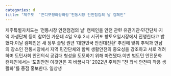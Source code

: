 ```yaml
---
categories: d
title: "제주도  ‘ᄒᆞᆫ디모영와랑와랑’전통시장 안전점검의 날 캠페인"
---
```

제주특별자치도는 ‘전통시장 안전점검의 날’ 캠페인을 안전 관련 유관기관·민간단체·지역 자생단체 등이 참여한 가운데 4일 오후 2시 서귀포 향토오일시장에서 진행한다고 밝혔다.이날 캠페인은 새 정부 출범 원년 ‘대한민국 안전대전환’ 추진에 맞춰 추억과 만남의 장소인 전통시장에서 지역 민간단체와 함께 생활안전의 중요성을 강조하고 서로 격려하며 도민사회 안전의식 공감대 형성을 도모하기 위해 마련됐다.이번 범도민 안전문화 캠페인에서는 ‘도민안전 이것만은 꼭 바꿉시다’ 2022년 주제인 "전 좌석 안전띠 착용 생활화"를 중점 홍보한다. 일상생